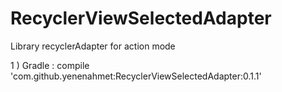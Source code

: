 # RecyclerViewSelectedAdapter
Library recyclerAdapter for action mode


1 )
 Gradle  : compile 'com.github.yenenahmet:RecyclerViewSelectedAdapter:0.1.1'
